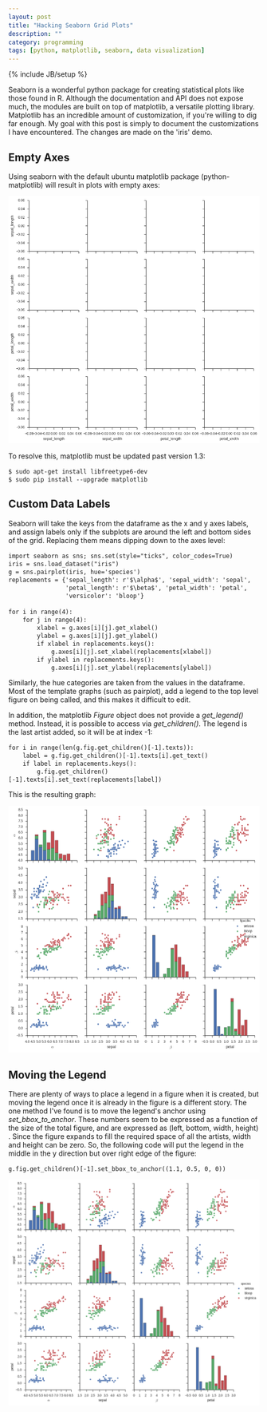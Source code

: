 ```yaml
---
layout: post
title: "Hacking Seaborn Grid Plots"
description: ""
category: programming
tags: [python, matplotlib, seaborn, data visualization]
---
```

{% include JB/setup %}

Seaborn is a wonderful python package for creating statistical plots like 
those found in R. Although the documentation and API does not expose much, 
the modules are built on top of matplotlib, a versatile plotting library. 
Matplotlib has an incredible amount of customization, if you're willing to 
dig far enough. My goal with this post is simply to document the 
customizations I have encountered. The changes are made on the 'iris' demo.

Empty Axes
----------

Using seaborn with the default ubuntu matplotlib package (python-matplotlib) 
will result in plots with empty axes:

![empty axes example](https://raw.githubusercontent.com/CatherineH/CatherineH.github.io/master/_posts/images/seaborn_plots/empty_axes.png)

To resolve this, matplotlib must be updated past version 1.3:

```
$ sudo apt-get install libfreetype6-dev
$ sudo pip install --upgrade matplotlib

```

Custom Data Labels
------------------

Seaborn will take the keys from the dataframe as the x and y axes labels, and
 assign labels only if the subplots are around the left and bottom sides of 
 the grid. Replacing them means dipping down to the axes level:

 
```
import seaborn as sns; sns.set(style="ticks", color_codes=True)
iris = sns.load_dataset("iris")
g = sns.pairplot(iris, hue='species')
replacements = {'sepal_length': r'$\alpha$', 'sepal_width': 'sepal',
                'petal_length': r'$\beta$', 'petal_width': 'petal',
                'versicolor': 'bloop'}

for i in range(4):
    for j in range(4):
        xlabel = g.axes[i][j].get_xlabel()
        ylabel = g.axes[i][j].get_ylabel()
        if xlabel in replacements.keys():
            g.axes[i][j].set_xlabel(replacements[xlabel])
        if ylabel in replacements.keys():
            g.axes[i][j].set_ylabel(replacements[ylabel])
```

Similarly, the hue categories are taken from the values in the dataframe. 
Most of the template graphs (such as pairplot), add a legend to the top level
 figure on being called, and this makes it difficult to edit.
 
In addition, the matplotlib *Figure* object does not provide a *get_legend()*
 method. Instead, it is possible to access via *get_children()*. The legend 
 is the last artist added, so it will be at index -1:

```
for i in range(len(g.fig.get_children()[-1].texts)):
    label = g.fig.get_children()[-1].texts[i].get_text()
    if label in replacements.keys():
        g.fig.get_children()[-1].texts[i].set_text(replacements[label])
```

This is the resulting graph: 

![renaming labels example](https://raw.githubusercontent.com/CatherineH/CatherineH.github.io/master/_posts/images/seaborn_plots/labels_output.png)

Moving the Legend
-----------------

There are plenty of ways to place a legend in a figure when it is created, 
but moving the legend once it is already in the figure is a different story. 
The one method I've found is to move the legend's anchor using 
*set_bbox_to_anchor*. These numbers seem to be expressed as a function of the
 size of the total figure, and are expressed as (left, bottom, width, height)
 . Since the figure expands to fill the required space of all the artists, 
 width and height can be zero. So, the following code will put the legend in 
 the middle in the y direction but over right edge of the figure:
   
```
g.fig.get_children()[-1].set_bbox_to_anchor((1.1, 0.5, 0, 0))
```


![moved legend example](https://raw.githubusercontent.com/CatherineH/CatherineH.github.io/master/_posts/images/seaborn_plots/legend_moved_output.png)



